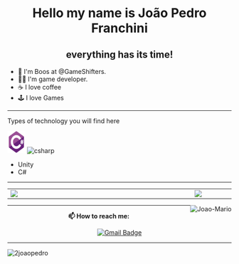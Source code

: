 <!-- BEGIN -->

<h1 align="center">Hello my name is João Pedro Franchini
<h2 align="center">everything has its time!</h2>

- 💼 I'm Boos at @GameShifters.
- 👨‍💻 I'm game developer.
- ☕ I love coffee
-  🕹 I love Games
---

Types of technology you will find here
<p align="left">
  
  <img src="https://raw.githubusercontent.com/devicons/devicon/master/icons/csharp/csharp-original.svg" alt="csharp" width="40" height="50"/>
  <img src="https://cdn.jsdelivr.net/gh/devicons/devicon/icons/unity/unity-original.svg" alt="csharp" width="40" height="50"/>
</p>
  
- Unity
- C#

---

<center>
  <table>
    <tr>
      <td><img width="400px" align="left" src="https://github-readme-stats.vercel.app/api/top-langs/?username=2joaopedro&hide=html&layout=compact&theme=dracula" /></td>
      <td><img width="495px" align="left" src="https://github-readme-stats.vercel.app/api?username=2joaopedro&theme=dracula&show_icons=true"/></td>
    </tr>   
  </table>
  <img align="right" alt="Joao-Mario" src=https://cdn.discordapp.com/attachments/653002831170895874/901614843407265812/7d99e305758e0b93632128b945c0f4c2.gif
</center>

---

**📫 How to reach me:**
  
[![Gmail Badge](https://img.shields.io/badge/-joao.pedro.franchini.4@gmail.com-0f3d8c?style=flat-square&logo=Gmail&logoColor=white&link=mailto:joao.pedro.franchini.4@gmail.com)](mailto:joao.pedro.franchini.4@gmail.com)
 

---
<p align="left"> <img src="https://komarev.com/ghpvc/?username=2joaopedro" alt="2joaopedro" /> </p>

<!-- END-->
